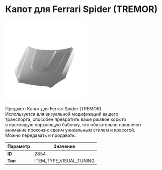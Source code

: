 # Капот для Ferrari Spider (TREMOR)

![Item Image](../img/2854.webp?raw=true)

Предмет: Капот для Ferrari Spider (TREMOR)<br>Используется для визуальной модификаций вашего<br>транспорта, способен превратить ваше ржавое корыто<br>в настоящую порхающую бабочку, что обязательно привлечет<br>внимание прохожих своим уникальным стилем и красотой.<br>Можно передавать и продавать.


| Параметр | Значение |
|----------|----------|
| **ID** | 2854 |
| **Тип** | ITEM_TYPE_VISUAL_TUNING |

